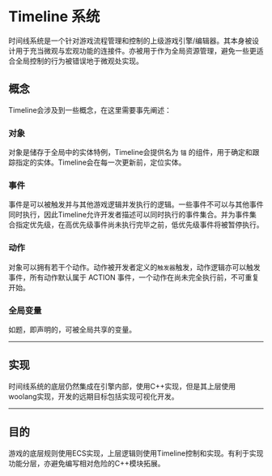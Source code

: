 # Timeline 系统

时间线系统是一个针对游戏流程管理和控制的上级游戏引擎/编辑器。其本身被设计用于充当微观与宏观功能的连接件。亦被用于作为全局资源管理，避免一些更适合全局控制的行为被错误地于微观处实现。

## 概念

Timeline会涉及到一些概念，在这里需要事先阐述：

### 对象

对象是储存于全局中的实体特例，Timeline会提供名为 `锚` 的组件，用于确定和跟踪指定的实体。Timeline会在每一次更新前，定位实体。

### 事件

事件是可以被触发并与其他游戏逻辑并发执行的逻辑。一些事件不可以与其他事件同时执行，因此Timeline允许开发者描述可以同时执行的事件集合。并为事件集合指定优先级，在高优先级事件尚未执行完毕之前，低优先级事件将被暂停执行。

### 动作

对象可以拥有若干个动作。动作被开发者定义的`触发器`触发，动作逻辑亦可以触发事件，所有动作默认属于 ACTION 事件，一个动作在尚未完全执行前，不可重复开始。

### 全局变量

如题，即声明的，可被全局共享的变量。

---

## 实现

时间线系统的底层仍然集成在引擎内部，使用C++实现，但是其上层使用woolang实现，开发的远期目标包括实现可视化开发。

---

## 目的

游戏的底层规则使用ECS实现，上层逻辑则使用Timeline控制和实现。有利于实现功能分层，亦避免编写相对危险的C++模块拓展。